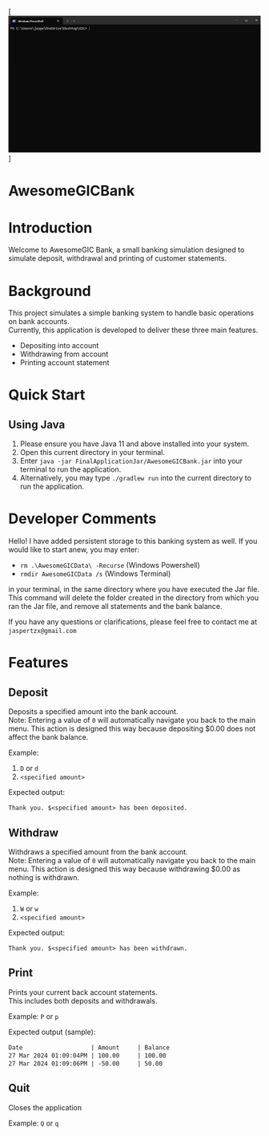 [![Demonstration Video](docs/RecordingDemo.gif)]

# AwesomeGICBank
# Introduction
Welcome to AwesomeGIC Bank, a small banking simulation designed to simulate deposit, withdrawal and printing of customer statements.

# Background

This project simulates a simple banking system to handle basic operations on bank accounts.  
Currently, this application is developed to deliver these three main features.  
- Depositing into account
- Withdrawing from account
- Printing account statement

# Quick Start

## Using Java
1. Please ensure you have Java 11 and above installed into your system.
2. Open this current directory in your terminal.
3. Enter `java -jar FinalApplicationJar/AwesomeGICBank.jar` into your terminal to run the application.
4. Alternatively, you may type `./gradlew run` into the current directory to run the application. 

# Developer Comments

Hello! I have added persistent storage to this banking system as well.
If you would like to start anew, you may enter:
- `rm .\AwesomeGICData\ -Recurse` (Windows Powershell)
- `rmdir AwesomeGICData /s` (Windows Terminal)   

in your terminal, in the same directory where you have executed the Jar file.   
This command will delete the folder created in the directory from which you ran the Jar file, and remove all statements
and the bank balance.

If you have any questions or clarifications, please feel free to contact me at `jaspertzx@gmail.com`

# Features

## Deposit

Deposits a specified amount into the bank account.  
Note: Entering a value of `0` will automatically navigate you back to the main menu. This action is designed this
way because depositing $0.00 does not affect the bank balance.

Example: 
1. `D` or `d`
2. `<specified amount>`

Expected output:
```
Thank you. $<specified amount> has been deposited.
```

## Withdraw
Withdraws a specified amount from the bank account.  
Note: Entering a value of `0` will automatically navigate you back to the main menu. This action is designed this
way because withdrawing $0.00 as nothing is withdrawn.

Example:
1. `W` or `w`
2. `<specified amount>`

Expected output:
```
Thank you. $<specified amount> has been withdrawn.
```

## Print
Prints your current back account statements.  
This includes both deposits and withdrawals.

Example: `P` or `p`

Expected output (sample):
```
Date                   | Amount     | Balance
27 Mar 2024 01:09:04PM | 100.00     | 100.00
27 Mar 2024 01:09:06PM | -50.00     | 50.00
```

## Quit
Closes the application

Example: `Q` or `q`